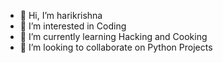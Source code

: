 - 👋 Hi, I’m harikrishna
- 👀 I’m interested in Coding
- 🌱 I’m currently learning Hacking and Cooking
- 💞️ I’m looking to collaborate on Python Projects


<!---
9harikrishna/9harikrishna is a ✨ special ✨ repository because its `README.md` (this file) appears on your GitHub profile.
You can click the Preview link to take a look at your changes.
--->
